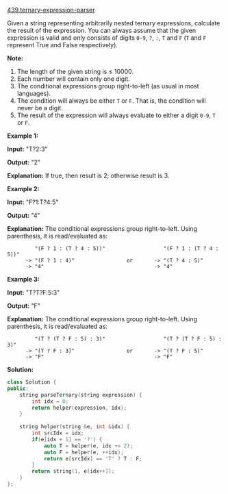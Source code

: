 [439.ternary-expression-parser](https://leetcode.com/problems/ternary-expression-parser/)  

Given a string representing arbitrarily nested ternary expressions, calculate the result of the expression. You can always assume that the given expression is valid and only consists of digits `0-9`, `?`, `:`, `T` and `F` (`T` and `F` represent True and False respectively).

**Note:**

1.  The length of the given string is ≤ 10000.
2.  Each number will contain only one digit.
3.  The conditional expressions group right-to-left (as usual in most languages).
4.  The condition will always be either `T` or `F`. That is, the condition will never be a digit.
5.  The result of the expression will always evaluate to either a digit `0-9`, `T` or `F`.

**Example 1:**

**Input:** "T?2:3"

**Output:** "2"

**Explanation:** If true, then result is 2; otherwise result is 3.

**Example 2:**

**Input:** "F?1:T?4:5"

**Output:** "4"

**Explanation:** The conditional expressions group right-to-left. Using parenthesis, it is read/evaluated as:

             "(F ? 1 : (T ? 4 : 5))"                   "(F ? 1 : (T ? 4 : 5))"
          -> "(F ? 1 : 4)"                 or       -> "(T ? 4 : 5)"
          -> "4"                                    -> "4"

**Example 3:**

**Input:** "T?T?F:5:3"

**Output:** "F"

**Explanation:** The conditional expressions group right-to-left. Using parenthesis, it is read/evaluated as:

             "(T ? (T ? F : 5) : 3)"                   "(T ? (T ? F : 5) : 3)"
          -> "(T ? F : 3)"                 or       -> "(T ? F : 5)"
          -> "F"                                    -> "F"  



**Solution:**  

```cpp
class Solution {
public:
    string parseTernary(string expression) {
        int idx = 0;
        return helper(expression, idx);
    }
    
    string helper(string &e, int &idx) {
        int srcIdx = idx;
        if(e[idx + 1] == '?') {
            auto T = helper(e, idx += 2);
            auto F = helper(e, ++idx);
            return e[srcIdx] == 'T' ? T : F;
        }
        return string(1, e[idx++]);
    } 
};
```
      